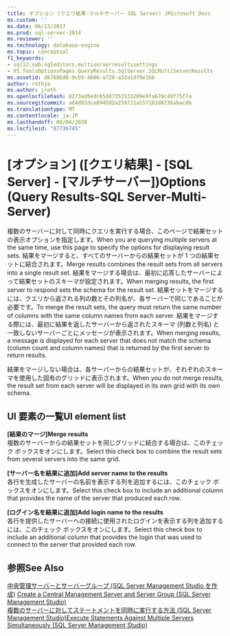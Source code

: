 ```yaml
---
title: オプション (クエリ結果-マルチサーバー SQL Server) |Microsoft Docs
ms.custom: ''
ms.date: 06/13/2017
ms.prod: sql-server-2014
ms.reviewer: ''
ms.technology: database-engine
ms.topic: conceptual
f1_keywords:
- sql12.swb.sqleditors.multiserverresultssettings
- VS.ToolsOptionsPages.QueryResults.SqlServer.SQLMultiServerResults
ms.assetid: d6768bd8-9cb5-4606-a726-a33a1df9e1bb
author: rothja
ms.author: jroth
ms.openlocfilehash: 8273ad5edc65dd7351533209e9fa670c49f75f7a
ms.sourcegitcommit: ad4d92dce894592a259721a1571b1d8736abacdb
ms.translationtype: MT
ms.contentlocale: ja-JP
ms.lasthandoff: 08/04/2020
ms.locfileid: "87736745"
---
```

# <a name="options-query-results-sql-server-multi-server"></a><span data-ttu-id="67e8e-102">[オプション] ([クエリ結果] - [SQL Server] - [マルチサーバー])</span><span class="sxs-lookup"><span data-stu-id="67e8e-102">Options (Query Results-SQL Server-Multi-Server)</span></span>
  <span data-ttu-id="67e8e-103">複数のサーバーに対して同時にクエリを実行する場合、このページで結果セットの表示オプションを指定します。</span><span class="sxs-lookup"><span data-stu-id="67e8e-103">When you are querying multiple servers at the same time, use this page to specify the options for displaying result sets.</span></span> <span data-ttu-id="67e8e-104">結果をマージすると、すべてのサーバーからの結果セットが 1 つの結果セットに結合されます。</span><span class="sxs-lookup"><span data-stu-id="67e8e-104">Merge results combines the result sets from all servers into a single result set.</span></span> <span data-ttu-id="67e8e-105">結果をマージする場合は、最初に応答したサーバーによって結果セットのスキーマが設定されます。</span><span class="sxs-lookup"><span data-stu-id="67e8e-105">When merging results, the first server to respond sets the schema for the result set.</span></span> <span data-ttu-id="67e8e-106">結果セットをマージするには、クエリから返される列の数とその列名が、各サーバーで同じであることが必要です。</span><span class="sxs-lookup"><span data-stu-id="67e8e-106">To merge the result sets, the query must return the same number of columns with the same column names from each server.</span></span> <span data-ttu-id="67e8e-107">結果をマージする際には、最初に結果を返したサーバーから返されたスキーマ (列数と列名) と一致しないサーバーごとにメッセージが表示されます。</span><span class="sxs-lookup"><span data-stu-id="67e8e-107">When merging results, a message is displayed for each server that does not match the schema (column count and column names) that is returned by the first server to return results.</span></span>  
  
 <span data-ttu-id="67e8e-108">結果をマージしない場合は、各サーバーからの結果セットが、それぞれのスキーマを使用した固有のグリッドに表示されます。</span><span class="sxs-lookup"><span data-stu-id="67e8e-108">When you do not merge results, the result set from each server will be displayed in its own grid with its own schema.</span></span>  
  
## <a name="ui-element-list"></a><span data-ttu-id="67e8e-109">UI 要素の一覧</span><span class="sxs-lookup"><span data-stu-id="67e8e-109">UI element list</span></span>  
 <span data-ttu-id="67e8e-110">**[結果のマージ]**</span><span class="sxs-lookup"><span data-stu-id="67e8e-110">**Merge results**</span></span>  
 <span data-ttu-id="67e8e-111">複数のサーバーからの結果セットを同じグリッドに結合する場合は、このチェック ボックスをオンにします。</span><span class="sxs-lookup"><span data-stu-id="67e8e-111">Select this check box to combine the result sets from several servers into the same grid.</span></span>  
  
 <span data-ttu-id="67e8e-112">**[サーバー名を結果に追加]**</span><span class="sxs-lookup"><span data-stu-id="67e8e-112">**Add server name to the results**</span></span>  
 <span data-ttu-id="67e8e-113">各行を生成したサーバーの名前を表示する列を追加するには、このチェック ボックスをオンにします。</span><span class="sxs-lookup"><span data-stu-id="67e8e-113">Select this check box to include an additional column that provides the name of the server that produced each row.</span></span>  
  
 <span data-ttu-id="67e8e-114">**[ログイン名を結果に追加]**</span><span class="sxs-lookup"><span data-stu-id="67e8e-114">**Add login name to the results**</span></span>  
 <span data-ttu-id="67e8e-115">各行を提供したサーバーへの接続に使用されたログインを表示する列を追加するには、このチェック ボックスをオンにします。</span><span class="sxs-lookup"><span data-stu-id="67e8e-115">Select this check box to include an additional column that provides the login that was used to connect to the server that provided each row.</span></span>  
  
## <a name="see-also"></a><span data-ttu-id="67e8e-116">参照</span><span class="sxs-lookup"><span data-stu-id="67e8e-116">See Also</span></span>  
 <span data-ttu-id="67e8e-117">[中央管理サーバーとサーバーグループ &#40;SQL Server Management Studio を作成&#41;](../ssms/register-servers/create-a-central-management-server-and-server-group.md) </span><span class="sxs-lookup"><span data-stu-id="67e8e-117">[Create a Central Management Server and Server Group &#40;SQL Server Management Studio&#41;](../ssms/register-servers/create-a-central-management-server-and-server-group.md) </span></span>  
 [<span data-ttu-id="67e8e-118">複数のサーバーに対してステートメントを同時に実行する方法 &#40;SQL Server Management Studio&#41;</span><span class="sxs-lookup"><span data-stu-id="67e8e-118">Execute Statements Against Multiple Servers Simultaneously &#40;SQL Server Management Studio&#41;</span></span>](../ssms/register-servers/execute-statements-against-multiple-servers-simultaneously.md)  
  
  
